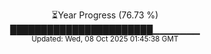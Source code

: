 <p align="center">
⏳Year Progress (76.73 %) <br>
███████████████████████▁▁▁▁▁▁▁ <br>
<sub>Updated: Wed, 08 Oct 2025 01:45:38 GMT</sub>
</p>

